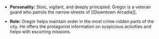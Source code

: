 - **Personality:** Stoic, vigilant, and deeply principled. Gregor is a veteran guard who patrols the narrow streets of [[Downtown Arcadia]].

- **Role:** Gregor helps maintain order in the most crime-ridden parts of the city. He offers the protagonist information on suspicious activities and helps with escorting missions.